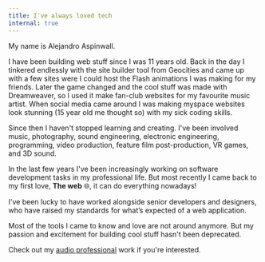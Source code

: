 ```yaml
---
title: I've always loved tech
internal: true
---
```


My name is Alejandro Aspinwall.

I have been building web stuff since I was 11 years old. Back in the day I tinkered endlessly with the site builder tool from Geocities and came up with a few sites were I could host the Flash animations I was making for my friends. Later the game changed and the cool stuff was made with Dreamweaver, so I used it make fan-club websites for my favourite music artist. When social media came around I was making myspace websites look stunning (15 year old me thought so) with my sick coding skills.

Since then I haven't stopped learning and creating. I've been involved music, photography, sound engineering, electronic engineering, programming, video production, feature film post-production, VR games, and 3D sound.

In the last few years I've been increasingly working on software development tasks in my professional life. But most recently I came back to my first love, **The web** 🌐, it can do everything nowadays!

I've been lucky to have worked alongside senior developers and designers, who have raised my standards for what’s expected of a web application.

Most of the tools I came to know and love are not around anymore. But my passion and excitement for building cool stuff hasn't been deprecated.

Check out my [audio professional](https://alejandroaspinwall.com/) work if you're interested.
